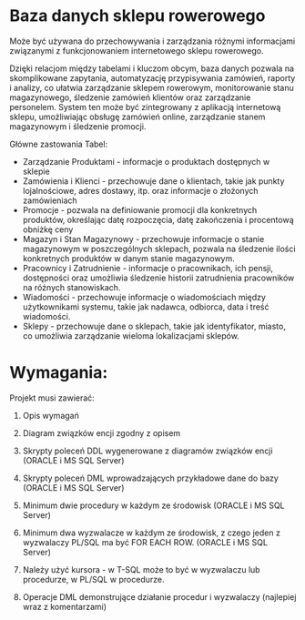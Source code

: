 # Baza danych sklepu rowerowego
Może być używana do przechowywania i zarządzania różnymi informacjami związanymi z funkcjonowaniem internetowego sklepu rowerowego.

Dzięki relacjom między tabelami i kluczom obcym, baza danych pozwala na skomplikowane zapytania, automatyzację przypisywania zamówień, raporty i analizy, co ułatwia zarządzanie sklepem rowerowym, monitorowanie stanu magazynowego, śledzenie zamówień klientów oraz zarządzanie personelem. System ten może być zintegrowany z aplikacją internetową sklepu, umożliwiając obsługę zamówień online, zarządzanie stanem magazynowym i śledzenie promocji.

Główne zastowania Tabel:
- Zarządzanie Produktami - informacje o produktach dostępnych w sklepie
- Zamówienia i Klienci - przechowuje dane o klientach, takie jak punkty lojalnościowe, adres dostawy, itp. oraz informacje o złożonych zamówieniach
- Promocje - pozwala na definiowanie promocji dla konkretnych produktów, określając datę rozpoczęcia, datę zakończenia i procentową obniżkę ceny
- Magazyn i Stan Magazynowy - przechowuje informacje o stanie magazynowym w poszczególnych sklepach, pozwala na śledzenie ilości konkretnych produktów w danym stanie magazynowym.
- Pracownicy i Zatrudnienie -  informacje o pracownikach, ich pensji, dostępności oraz umożliwia śledzenie historii zatrudnienia pracowników na różnych stanowiskach.
- Wiadomości - przechowuje informacje o wiadomościach między użytkownikami systemu, takie jak nadawca, odbiorca, data i treść wiadomości.
- Sklepy - przechowuje dane o sklepach, takie jak identyfikator, miasto, co umożliwia zarządzanie wieloma lokalizacjami sklepów.

# Wymagania:
Projekt musi zawierać: 
1. Opis wymagań 

2. Diagram związków encji zgodny z opisem 

3. Skrypty poleceń DDL wygenerowane z diagramów związków encji (ORACLE i MS SQL Server) 

4. Skrypty poleceń DML wprowadzających przykładowe dane do bazy (ORACLE i MS SQL Server) 

5. Minimum dwie procedury w każdym ze środowisk (ORACLE i MS SQL Server) 

6. Minimum dwa wyzwalacze w każdym ze środowisk, z czego jeden z wyzwalaczy PL/SQL ma być FOR EACH ROW. (ORACLE i MS SQL Server) 

7. Należy użyć kursora - w T-SQL może to być w wyzwalaczu lub procedurze, w PL/SQL w procedurze. 

8. Operacje DML demonstrujące działanie procedur i wyzwalaczy (najlepiej wraz z komentarzami)
